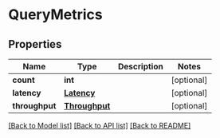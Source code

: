 # QueryMetrics

## Properties
Name | Type | Description | Notes
------------ | ------------- | ------------- | -------------
**count** | **int** |  | [optional] 
**latency** | [**Latency**](Latency.md) |  | [optional] 
**throughput** | [**Throughput**](Throughput.md) |  | [optional] 

[[Back to Model list]](../README.md#documentation-for-models) [[Back to API list]](../README.md#documentation-for-api-endpoints) [[Back to README]](../README.md)

